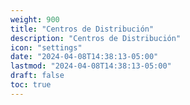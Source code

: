 ```yaml
---
weight: 900
title: "Centros de Distribución"
description: "Centros de Distribución"
icon: "settings"
date: "2024-04-08T14:38:13-05:00"
lastmod: "2024-04-08T14:38:13-05:00"
draft: false
toc: true
---
```

